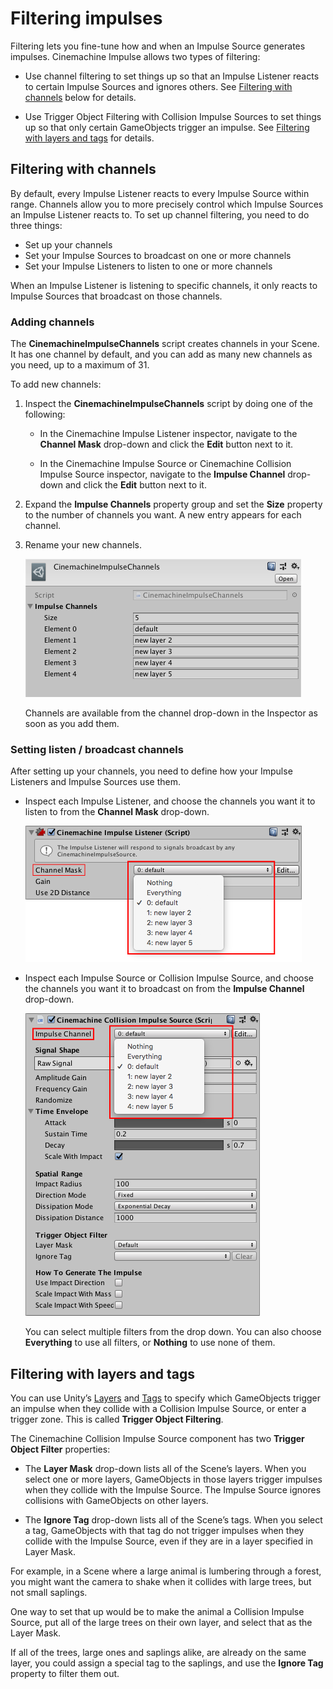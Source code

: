 # Filtering impulses

Filtering lets you fine-tune how and when an Impulse Source generates impulses. Cinemachine Impulse allows two types of filtering:

- Use channel filtering to set things up so that an Impulse Listener reacts to certain Impulse Sources and ignores others. See [Filtering with channels](#ChannelFiltering) below for details.

- Use Trigger Object Filtering with Collision Impulse Sources to set things up so that only certain GameObjects trigger an impulse. See [Filtering with layers and tags](#TriggerObjectFiltering) for details.

<a name="ChannelFiltering"></a>
## Filtering with channels

By default, every Impulse Listener reacts to every Impulse Source within range. Channels allow you to more precisely control which Impulse Sources an Impulse Listener reacts to. To set up channel filtering, you need to do three things:

- Set up your channels
- Set your Impulse Sources to broadcast on one or more channels
- Set your Impulse Listeners to listen to one or more channels

When an Impulse Listener is listening to specific channels, it only reacts to Impulse Sources that broadcast on those channels.

### Adding channels

The **CinemachineImpulseChannels** script creates channels in your Scene. It has one channel by default, and you can add as many new channels as you need, up to a maximum of 31.

To add new channels:

1. Inspect the **CinemachineImpulseChannels** script by doing one of the following:

    - In the Cinemachine Impulse Listener inspector, navigate to the **Channel Mask** drop-down and click the **Edit** button next to it.
    
    - In the Cinemachine Impulse Source or Cinemachine Collision Impulse Source inspector, navigate to the **Impulse Channel** drop-down and click the **Edit** button next to it.

2. Expand the **Impulse Channels** property group and set the **Size** property to the number of channels you want. A new entry appears for each channel.

3. Rename your new channels.

    ![](images/InspectorImpulseChannelsScript.png)

    Channels are available from the channel drop-down in the Inspector as soon as you add them. 

### Setting listen / broadcast channels

After setting up your channels, you need to define how your Impulse Listeners and Impulse Sources use them.

- Inspect each Impulse Listener, and choose the channels you want it to listen to from the **Channel Mask** drop-down.

    ![](images/InspectorImpulseListenerChannelsMenu.png)

- Inspect each Impulse Source or Collision Impulse Source, and choose the channels you want it to broadcast on from the **Impulse Channel** drop-down.

    ![](images/InspectorImpulseSourceChannelsMenu.png)

    You can select multiple filters from the drop down. You can also choose **Everything** to use all filters, or **Nothing** to use none of them.

<a name="TriggerObjectFiltering"></a>
## Filtering with layers and tags

You can use Unity’s [Layers](https://docs.unity3d.com/Manual/Layers.html) and [Tags](<https://docs.unity3d.com/Manual/Tags.html>) to specify which GameObjects trigger an impulse when they collide with a Collision Impulse Source, or enter a trigger zone. This is called **Trigger Object Filtering**.

The Cinemachine Collision Impulse Source component has two **Trigger Object Filter** properties:

- The **Layer Mask** drop-down lists all of the Scene’s layers. When you select one or more layers, GameObjects in those layers trigger impulses when they collide with the Impulse Source. The Impulse Source ignores collisions with GameObjects on other layers.

- The **Ignore Tag** drop-down lists all of the Scene’s tags. When you select a tag, GameObjects with that tag do not trigger impulses when they collide with the Impulse Source, even if they are in a layer specified in Layer Mask.

For example, in a Scene where a large animal is lumbering through a forest, you might want the camera to shake when it collides with large trees, but not small saplings. 

One way to set that up would be to make the animal a Collision Impulse Source, put all of the large trees on their own layer, and select that as the Layer Mask.

If all of the trees, large ones and saplings alike, are already on the same layer, you could assign a special tag to the saplings, and use the **Ignore Tag** property to filter them out. 